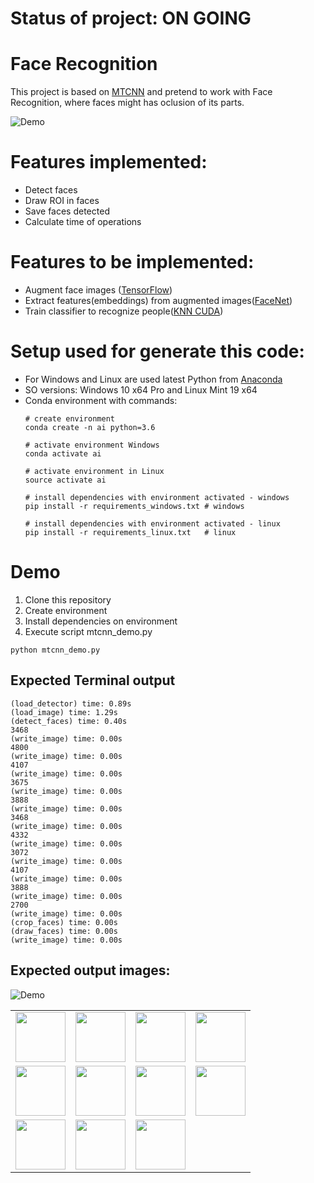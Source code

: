 # Status of project: ON GOING

# Face Recognition
This project is based on [MTCNN](https://github.com/ipazc/mtcnn) and pretend to work with Face Recognition, where faces might has oclusion of its parts.

![Demo](https://github.com/RodrigoCMoraes/face_recognition/blob/master/demo_faces.jpg)

# Features implemented:
* Detect faces
* Draw ROI in faces
* Save faces detected
* Calculate time of operations

# Features to be implemented:
* Augment face images ([TensorFlow](https://github.com/tensorflow/tensorflow))
* Extract features(embeddings) from augmented images([FaceNet](https://github.com/davidsandberg/facenet))
* Train classifier to recognize people([KNN CUDA](https://github.com/chrischoy/knn_cuda))

# Setup used for generate this code:
* For Windows and Linux are used latest Python from [Anaconda](https://www.anaconda.com/download/#linux)
* SO versions: Windows 10 x64 Pro and Linux Mint 19 x64
* Conda environment with commands:
  ```
  # create environment
  conda create -n ai python=3.6
  
  # activate environment Windows
  conda activate ai
  
  # activate environment in Linux
  source activate ai
  
  # install dependencies with environment activated - windows
  pip install -r requirements_windows.txt # windows
  
  # install dependencies with environment activated - linux
  pip install -r requirements_linux.txt   # linux
  ```
# Demo
1. Clone this repository
2. Create environment
3. Install dependencies on environment
4. Execute script mtcnn_demo.py
```
python mtcnn_demo.py
```

## Expected Terminal output
```
(load_detector) time: 0.89s                                                                                                                                                                                                                    
(load_image) time: 1.29s                                                                                                                                                                                                                       
(detect_faces) time: 0.40s                                                                                                                                                                                                                     
3468                                                                                                                                                                                                                                           
(write_image) time: 0.00s                                                                                                                                                                                                                      
4800                                                                                                                                                                                                                                           
(write_image) time: 0.00s                                                                                                                                                                                                                      
4107                                                                                                                                                                                                                                           
(write_image) time: 0.00s                                                                                                                                                                                                                      
3675                                                                                                                                                                                                                                           
(write_image) time: 0.00s                                                                                                                                                                                                                      
3888                                                                                                                                                                                                                                           
(write_image) time: 0.00s                                                                                                                                                                                                                      
3468                                                                                                                                                                                                                                           
(write_image) time: 0.00s                                                                                                                                                                                                                      
4332                                                                                                                                                                                                                                           
(write_image) time: 0.00s                                                                                                                                                                                                                      
3072                                                                                                                                                                                                                                           
(write_image) time: 0.00s                                                                                                                                                                                                                      
4107                                                                                                                                                                                                                                           
(write_image) time: 0.00s                                                                                                                                                                                                                      
3888                                                                                                                                                                                                                                           
(write_image) time: 0.00s                                                                                                                                                                                                                      
2700                                                                                                                                                                                                                                           
(write_image) time: 0.00s                                                                                                                                                                                                                      
(crop_faces) time: 0.00s                                                                                                                                                                                                                       
(draw_faces) time: 0.00s                                                                                                                                                                                                                       
(write_image) time: 0.00s
```
## Expected output images:
![Demo](https://github.com/RodrigoCMoraes/face_recognition/blob/master/demo_faces.jpg)

| | | | |
|:-------------------------:|:-------------------------:|:-------------------------:|:-------------------------:|
|<img width="80" src="https://github.com/RodrigoCMoraes/face_recognition/blob/master/docs/face_0.jpg">  |  <img width="80" src="https://github.com/RodrigoCMoraes/face_recognition/blob/master/docs/face_3.jpg">|<img width="80" src="https://github.com/RodrigoCMoraes/face_recognition/blob/master/docs/face_6.jpg">|<img width="80" src="https://github.com/RodrigoCMoraes/face_recognition/blob/master/docs/face_9.jpg">|
|<img width="80" src="https://github.com/RodrigoCMoraes/face_recognition/blob/master/docs/face_1.jpg">  |  <img width="80" src="https://github.com/RodrigoCMoraes/face_recognition/blob/master/docs/face_4.jpg">|<img width="80" src="https://github.com/RodrigoCMoraes/face_recognition/blob/master/docs/face_7.jpg">|<img width="80" src="https://github.com/RodrigoCMoraes/face_recognition/blob/master/docs/face_10.jpg">|
|<img width="80" src="https://github.com/RodrigoCMoraes/face_recognition/blob/master/docs/face_2.jpg">  |  <img width="80" src="https://github.com/RodrigoCMoraes/face_recognition/blob/master/docs/face_5.jpg">|<img width="80" src="https://github.com/RodrigoCMoraes/face_recognition/blob/master/docs/face_8.jpg">||
